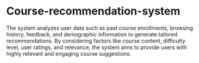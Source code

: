 # Course-recommendation-system
The system analyzes user data such as past course enrollments, browsing history, feedback, and demographic information to generate tailored recommendations. By considering factors like course content, difficulty level, user ratings, and relevance, the system aims to provide users with highly relevant and engaging course suggestions. 
